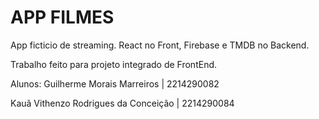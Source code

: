 # APP FILMES
App ficticio de streaming. React no Front, Firebase e TMDB no Backend.


Trabalho feito para projeto integrado de FrontEnd.

Alunos: Guilherme Morais Marreiros | 2214290082
        
        
Kauã Vithenzo Rodrigues da Conceição | 2214290084